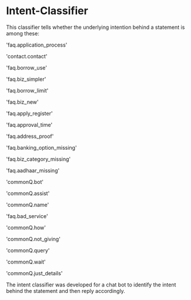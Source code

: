 # Intent-Classifier
This classifier tells whether the underlying intention behind a statement is among these:

 'faq.application_process'
 
 'contact.contact'
 
 'faq.borrow_use'
 
 'faq.biz_simpler'
 
 'faq.borrow_limit'
 
 'faq.biz_new'
 
 'faq.apply_register'
 
 'faq.approval_time'
 
 'faq.address_proof'
 
 'faq.banking_option_missing'
 
 'faq.biz_category_missing'
 
 'faq.aadhaar_missing'
 
 'commonQ.bot'
 
 'commonQ.assist'
 
 'commonQ.name'
 
 'faq.bad_service'
 
 'commonQ.how'
 
 'commonQ.not_giving'
 
 'commonQ.query'
 
 'commonQ.wait'
 
 'commonQ.just_details'
 
 The intent classifier was developed for a chat bot to identify the intent behind the statement and then reply accordingly.
